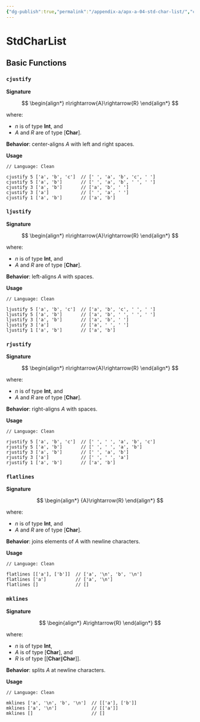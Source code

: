 ```yaml
---
{"dg-publish":true,"permalink":"/appendix-a/apx-a-04-std-char-list/","created":"2023-06-20T23:37:36.390+07:00","updated":"2023-07-23T03:57:42.142+07:00"}
---
```



# StdCharList
 
## Basic Functions

### `cjustify`

**Signature**

$$
\begin{align*}
n\rightarrow{A}\rightarrow{R}
\end{align*}
$$

where:
- $n$ is of type $\textbf{Int}$, and
- $A$ and $R$ are of type $[\textbf{Char}]$.

**Behavior**: center-aligns $A$ with left and right spaces.

**Usage**

```
// Language: Clean

cjustify 5 ['a', 'b', 'c']  // [' ', 'a', 'b', 'c', ' ']
cjustify 5 ['a', 'b']       // [' ', 'a', 'b', ' ', ' ']
cjustify 3 ['a', 'b']       // ['a', 'b', ' ']
cjustify 3 ['a']            // [' ', 'a', ' ']
cjustify 1 ['a', 'b']       // ['a', 'b']
```

### `ljustify`

**Signature**

$$
\begin{align*}
n\rightarrow{A}\rightarrow{R}
\end{align*}
$$

where:
- $n$ is of type $\textbf{Int}$, and
- $A$ and $R$ are of type $[\textbf{Char}]$.

**Behavior**: left-aligns $A$ with spaces.

**Usage**

```
// Language: Clean

ljustify 5 ['a', 'b', 'c']  // ['a', 'b', 'c', ' ', ' ']
ljustify 5 ['a', 'b']       // ['a', 'b', ' ', ' ', ' ']
ljustify 3 ['a', 'b']       // ['a', 'b', ' ']
ljustify 3 ['a']            // ['a', ' ', ' ']
ljustify 1 ['a', 'b']       // ['a', 'b']
```

### `rjustify`

**Signature**

$$
\begin{align*}
n\rightarrow{A}\rightarrow{R}
\end{align*}
$$

where:
- $n$ is of type $\textbf{Int}$, and
- $A$ and $R$ are of type $[\textbf{Char}]$.

**Behavior**: right-aligns $A$ with spaces.

**Usage**

```
// Language: Clean

rjustify 5 ['a', 'b', 'c']  // [' ', ' ', 'a', 'b', 'c']
rjustify 5 ['a', 'b']       // [' ', ' ', 'a', 'b']
rjustify 3 ['a', 'b']       // [' ', 'a', 'b']
rjustify 3 ['a']            // [' ', ' ', 'a']
rjustify 1 ['a', 'b']       // ['a', 'b']
```

### `flatlines`

**Signature**

$$
\begin{align*}
{A}\rightarrow{R}
\end{align*}
$$

where:
- $n$ is of type $\textbf{Int}$, and
- $A$ and $R$ are of type $[\textbf{Char}]$.

**Behavior**: joins elements of $A$ with newline characters.

**Usage**

```
// Language: Clean

flatlines [['a'], ['b']]  // ['a', '\n', 'b', '\n']
flatlines ['a']           // ['a', '\n']
flatlines []              // []
```

### `mklines`

**Signature**

$$
\begin{align*}
A\rightarrow{R}
\end{align*}
$$

where:
- $n$ is of type $\textbf{Int}$,
- $A$ is of type $[\textbf{Char}]$, and
- $R$ is of type $[[\textbf{Char}\|\textbf{Char}]]$.

**Behavior**: splits $A$ at newline characters.

**Usage**

```
// Language: Clean

mklines ['a', '\n', 'b', '\n']  // [['a'], ['b']]
mklines ['a', '\n']             // [['a']]
mklines []                      // []
```
